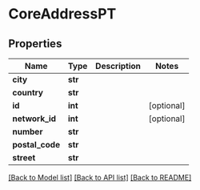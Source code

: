 # CoreAddressPT

## Properties
Name | Type | Description | Notes
------------ | ------------- | ------------- | -------------
**city** | **str** |  | 
**country** | **str** |  | 
**id** | **int** |  | [optional] 
**network_id** | **int** |  | [optional] 
**number** | **str** |  | 
**postal_code** | **str** |  | 
**street** | **str** |  | 

[[Back to Model list]](../README.md#documentation-for-models) [[Back to API list]](../README.md#documentation-for-api-endpoints) [[Back to README]](../README.md)



